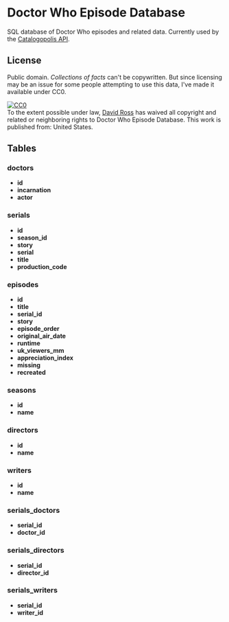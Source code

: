 # Doctor Who Episode Database
SQL database of Doctor Who episodes and related data. Currently used by the [Catalogopolis API](https://github.com/daveross/catalogopolis-api).

## License
Public domain. *Collections of facts* can't be copywritten. But since licensing may be an issue for some people attempting to use this data, I've made it available under CC0.

<p xmlns:dct="http://purl.org/dc/terms/" xmlns:vcard="http://www.w3.org/2001/vcard-rdf/3.0#">
  <a rel="license"
     href="http://creativecommons.org/publicdomain/zero/1.0/">
    <img src="http://i.creativecommons.org/p/zero/1.0/88x31.png" style="border-style: none;" alt="CC0" />
  </a>
  <br />
  To the extent possible under law,
  <a rel="dct:publisher"
     href="https://github.com/daveross/doctor-who-episodes">
    <span property="dct:title">David Ross</span></a>
  has waived all copyright and related or neighboring rights to
  <span property="dct:title">Doctor Who Episode Database</span>.
This work is published from:
<span property="vcard:Country" datatype="dct:ISO3166"
      content="US" about="https://github.com/daveross/doctor-who-episodes">
  United States</span>.
</p>

## Tables

### doctors
* **id**
* **incarnation**
* **actor**

### serials
* **id**
* **season_id**
* **story**
* **serial**
* **title**
* **production_code**

### episodes
* **id**
* **title**
* **serial_id**
* **story**
* **episode_order**
* **original_air_date**
* **runtime**
* **uk_viewers_mm**
* **appreciation_index**
* **missing**
* **recreated**

### seasons
* **id**
* **name**

### directors
* **id**
* **name**

### writers
* **id**
* **name**

### serials_doctors
* **serial_id**
* **doctor_id**

### serials_directors
* **serial_id**
* **director_id**

### serials_writers
* **serial_id**
* **writer_id**

